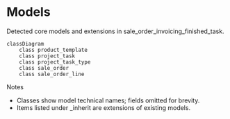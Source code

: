 # Models

Detected core models and extensions in sale_order_invoicing_finished_task.

```mermaid
classDiagram
    class product_template
    class project_task
    class project_task_type
    class sale_order
    class sale_order_line
```

Notes
- Classes show model technical names; fields omitted for brevity.
- Items listed under _inherit are extensions of existing models.
